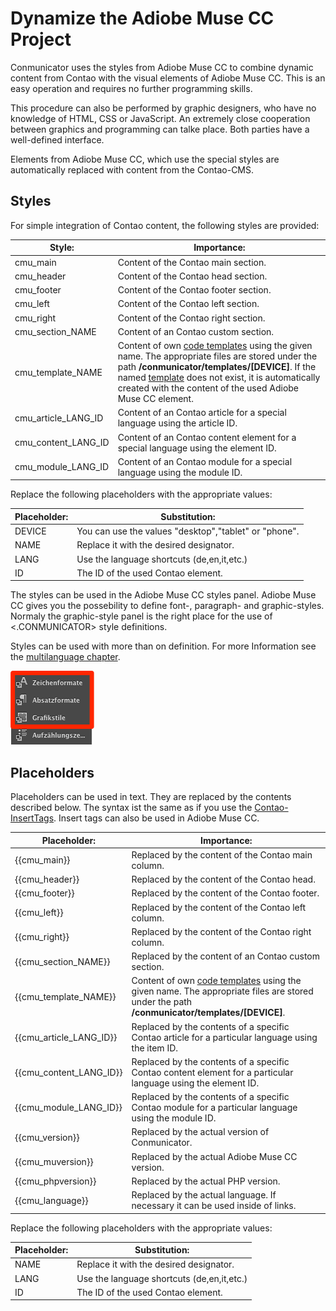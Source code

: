 # Dynamize the Adiobe Muse CC Project

Conmunicator uses the styles from Adiobe Muse CC to combine dynamic content from Contao with the visual elements of Adiobe Muse CC. This is an easy operation and requires no further programming skills.

This procedure can also be performed by graphic designers, who have no knowledge of HTML, CSS or JavaScript. An extremely close cooperation between graphics and programming can talke place. Both parties have a well-defined interface.

Elements from Adiobe Muse CC, which use the special styles are automatically replaced with content from the Contao-CMS.

## Styles

For simple integration of Contao content, the following styles are provided:

| Style: | Importance: |
| -- | -- |
| cmu_main | Content of the Contao main section.|
| cmu_header | Content of the Contao head section.|
| cmu_footer | Content of the Contao footer section.|
| cmu_left | Content of the Contao left section.|
| cmu_right | Content of the Contao right section. |
| cmu_section_NAME | Content of an Contao custom section.|
| cmu_template_NAME | Content of own [code templates](templating.md) using the given name. The appropriate files are stored under the path **/conmunicator/templates/[DEVICE]**. If the named [template](templating.md) does not exist, it is automatically created with the content of the used Adiobe Muse CC element.|
| cmu_article_LANG_ID | Content of an Contao article for a special language using the article ID.|
| cmu_content_LANG_ID | Content of an Contao content element for a special language using the element ID.|
| cmu_module_LANG_ID | Content of an Contao module for a special language using the module ID.|

Replace the following placeholders with the appropriate values:

| Placeholder: | Substitution: |
| -- | -- |
| DEVICE | You can use the values "desktop","tablet" or "phone".|
| NAME | Replace it with the desired designator.|
| LANG | Use the language shortcuts (de,en,it,etc.)|
| ID | The ID of the used Contao element.|

The styles can be used in the Adiobe Muse CC styles panel. Adiobe Muse CC gives you the possebility to define font-, paragraph- and graphic-styles. Normaly the graphic-style panel is the right place for the use of <.CONMUNICATOR> style definitions.

Styles can be used with more than on definition. For more Information see the [multilanguage chapter](cmu_multilanguage.md).

![](images/dynamic/muse_style_panels.png)

## Placeholders

Placeholders can be used in text. They are replaced by the contents described below. The syntax ist the same as if you use the [Contao-InsertTags](https://docs.contao.org/books/manual/3.5/en/04-managing-content/insert-tags.html). Insert tags can also be used in Adiobe Muse CC.

| Placeholder: | Importance: |
| -- | -- |
| \{\{cmu_main\}\} | Replaced by the content of the Contao main column.|
| \{\{cmu_header\}\} | Replaced by the content of the Contao head.|
| \{\{cmu_footer\}\} | Replaced by the content of the Contao footer.|
| \{\{cmu_left\}\} | Replaced by the content of the Contao left column.|
| \{\{cmu_right\}\} | Replaced by the content of the Contao right column.|
| \{\{cmu_section_NAME\}\} | Replaced by the content of an Contao custom section.|
| \{\{cmu_template_NAME\}\} | Content of own [code templates](templating.md) using the given name. The appropriate files are stored under the path **/conmunicator/templates/[DEVICE]**.|
| \{\{cmu_article_LANG_ID\}\} | Replaced by the contents of a specific Contao article for a particular language using the item ID.|
| \{\{cmu_content_LANG_ID\}\} | Replaced by the contents of a specific Contao content element for a particular language using the element ID.|
| \{\{cmu_module_LANG_ID\}\} | Replaced by the contents of a specific Contao module for a particular language using the module ID.|
| \{\{cmu_version\}\} | Replaced by the actual version of Conmunicator.|
| \{\{cmu_muversion\}\} | Replaced by the actual Adiobe Muse CC version.|
| \{\{cmu_phpversion\}\} | Replaced by the actual PHP version.|
| \{\{cmu_language\}\} | Replaced by the actual language. If necessary it can be used inside of links.|

Replace the following placeholders with the appropriate values:

| Placeholder: | Substitution: |
| -- | -- |
| NAME | Replace it with the desired designator.|
| LANG | Use the language shortcuts (de,en,it,etc.)|
| ID | The ID of the used Contao element.|


